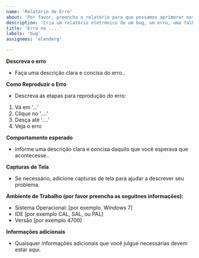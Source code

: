```yaml
---
name: 'Relatório de Erro'
about: 'Por favor, preencha o relatório para que possamos aprimorar nosso projeto'
description: 'Cria um relatório eletrônico de um bug, um erro, uma falha ou outra funcionalidade incorreta. Ao enviar o Relatório de Erros, você fornece informações valiosas que ajudam a corrigir problemas e melhorar sua experiência. ' 
title: 'Erro no ....'
labels: 'bug'
assignees: 'elenderg'

---
```


**Descreva o erro**
 - Faça uma descrição clara e concisa do erro..

**Como Reproduzir o Erro**
 - Descreva as etapas para reprodução do erro:
1. Vá em '...'
2. Clique no '....'
3. Desça até '....'
4. Veja o erro

**Comportamento esperado**
 - Informe uma descrição clara e concisa daquilo que você esperava que acontecesse..

**Capturas de Tela**
 - Se necessário, adicione capturas de tela para ajudar a descrever seu problema.

**Ambiente de Trabalho (por favor preencha as seguitnes informações):**
 - Sistema Operacional: [por exemplo, Windows 7]
 - IDE [por exemplo CAL, SAL, ou PAL]
 - Versão [por exemplo 4700]

**Informações adicionais**
 - Quaisquer informações adicionais que você julgue necessárias devem estar aqui.
